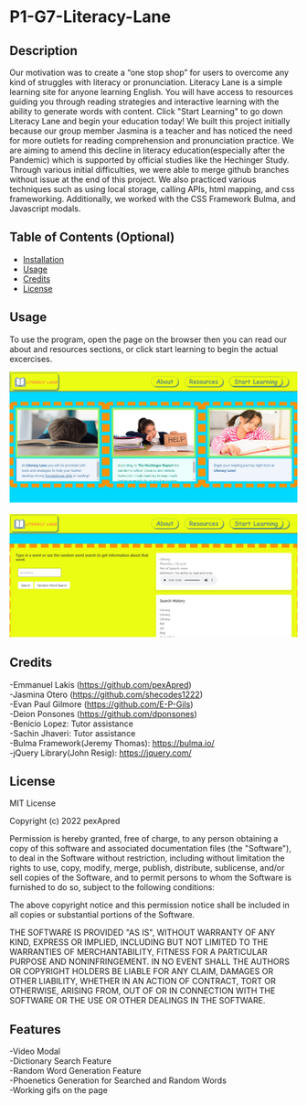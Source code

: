 # P1-G7-Literacy-Lane

## Description

Our motivation was to create a “one stop shop” for users to overcome any kind of struggles with literacy or pronunciation. Literacy Lane is a simple learning site for anyone learning English. You will have access to resources guiding you through reading strategies and interactive learning with the ability to generate words with content. Click "Start Learning" to go down Literacy Lane and begin your education today! We built this project initially because our group member Jasmina is a teacher and has noticed the need for more outlets for reading comprehension and pronunciation practice. We are aiming to amend this decline in literacy education(especially after the Pandemic) which is supported by official studies like the Hechinger Study. Through various initial difficulties, we were able to merge github branches without issue at the end of this project. We also practiced various techniques such as using local storage, calling APIs, html mapping, and css frameworking. Additionally, we worked with the CSS Framework Bulma, and Javascript modals. 

## Table of Contents (Optional)

- [Installation](#installation)
- [Usage](#usage)
- [Credits](#credits)
- [License](#license)

## Usage

To use the program, open the page on the browser then you can read our about and resources sections, or click start learning to begin the actual excercises. 
 
 ![About Page Screenshot](./assets/images/aboutScreenshot.png)
   
   
![Start Learning Page Screenshot](./assets/images/startLearningScreenshot.png)


## Credits

-Emmanuel Lakis (https://github.com/pexApred)  
-Jasmina Otero (https://github.com/shecodes1222)  
-Evan Paul Gilmore (https://github.com/E-P-Gils)  
-Deion Ponsones (https://github.com/dponsones)  
-Benicio Lopez: Tutor assistance  
-Sachin Jhaveri: Tutor assistance  
-Bulma Framework(Jeremy Thomas): https://bulma.io/  
-jQuery Library(John Resig): https://jquery.com/  

## License

MIT License

Copyright (c) 2022 pexApred

Permission is hereby granted, free of charge, to any person obtaining a copy of this software and associated documentation files (the "Software"), to deal in the Software without restriction, including without limitation the rights to use, copy, modify, merge, publish, distribute, sublicense, and/or sell copies of the Software, and to permit persons to whom the Software is furnished to do so, subject to the following conditions:

The above copyright notice and this permission notice shall be included in all copies or substantial portions of the Software.

THE SOFTWARE IS PROVIDED "AS IS", WITHOUT WARRANTY OF ANY KIND, EXPRESS OR IMPLIED, INCLUDING BUT NOT LIMITED TO THE WARRANTIES OF MERCHANTABILITY, FITNESS FOR A PARTICULAR PURPOSE AND NONINFRINGEMENT. IN NO EVENT SHALL THE AUTHORS OR COPYRIGHT HOLDERS BE LIABLE FOR ANY CLAIM, DAMAGES OR OTHER LIABILITY, WHETHER IN AN ACTION OF CONTRACT, TORT OR OTHERWISE, ARISING FROM, OUT OF OR IN CONNECTION WITH THE SOFTWARE OR THE USE OR OTHER DEALINGS IN THE SOFTWARE.

## Features

-Video Modal  
-Dictionary Search Feature  
-Random Word Generation Feature  
-Phoenetics Generation for Searched and Random Words  
-Working gifs on the page  